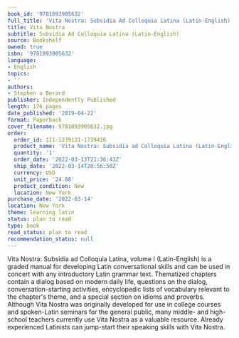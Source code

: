 ```yaml
---
book_id: '9781093905632'
full_title: 'Vita Nostra: Subsidia Ad Colloquia Latina (Latin-English)'
title: Vita Nostra
subtitle: Subsidia Ad Colloquia Latina (Latin-English)
source: Bookshelf
owned: true
isbn: '9781093905632'
language:
- English
topics:
- ''
authors:
- Stephen a Berard
publisher: Independently Published
length: 176 pages
date_published: '2019-04-22'
format: Paperback
cover_filename: 9781093905632.jpg
order:
  order_id: 111-1239131-1739416
  product_name: 'Vita Nostra: Subsidia ad Colloquia Latina (Latin-English)'
  quantity: '1'
  order_date: '2022-03-13T21:36:43Z'
  ship_date: '2022-03-14T20:56:50Z'
  currency: USD
  unit_price: '24.88'
  product_condition: New
  location: New York
purchase_date: '2022-03-14'
location: New York
theme: learning latin
status: plan to read
type: book
read_status: plan to read
recommendation_status: null
---
```

Vita Nostra: Subsidia ad Colloquia Latina, volume I (Latin-English) is a graded manual for developing Latin conversational skills and can be used in concert with any introductory Latin grammar text. Thematized chapters contain a dialog based on modern daily life, questions on the dialog, conversation-starting activities, encyclopedic lists of vocabulary relevant to the chapter's theme, and a special section on idioms and proverbs. Although Vita Nostra was originally developed for use in college courses and spoken-Latin seminars for the general public, many middle- and high-school teachers currently use Vita Nostra as a valuable resource. Already experienced Latinists can jump-start their speaking skills with Vita Nostra.
